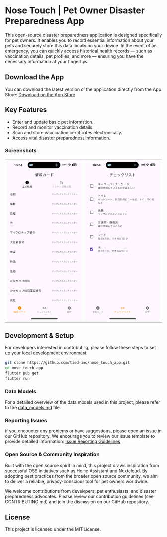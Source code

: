 # Nose Touch | Pet Owner Disaster Preparedness App

This open-source disaster preparedness application is designed specifically for pet owners. It enables you to record essential information about your pets and securely store this data locally on your device. In the event of an emergency, you can quickly access historical health records — such as vaccination details, pet profiles, and more — ensuring you have the necessary information at your fingertips.

## Download the App
You can download the latest version of the application directly from the App Store:
[Download on the App Store](https://apps.apple.com/us/app/%E3%83%8E%E3%83%BC%E3%82%BA%E3%82%BF%E3%83%83%E3%83%81/id6636473374)

## Key Features
- Enter and update basic pet information.
- Record and monitor vaccination details.
- Scan and store vaccination certificates electronically.
- Access vital disaster preparedness information.

### Screenshots

|  |  |
| --- | --- |
| ![IMG_4428](docs/images/IMG_4428.PNG) | ![IMG_4429](docs/images/IMG_4429.PNG) |

## Development & Setup
For developers interested in contributing, please follow these steps to set up your local development environment:

```bash
git clone https://github.com/tied-inc/nose_touch_app.git
cd nose_touch_app
flutter pub get
flutter run
```

### Data Models
For a detailed overview of the data models used in this project, please refer to the [data_models.md](docs/data_models.md) file.

### Reporting Issues
If you encounter any problems or have suggestions, please open an issue in our GitHub repository. We encourage you to review our issue template to provide detailed information:
[Issue Reporting Guidelines](https://github.com/your-username/your-repo/issues/new/choose)

### Open Source & Community Inspiration
Built with the open source spirit in mind, this project draws inspiration from successful OSS initiatives such as Home Assistant and Nextcloud. By adopting best practices from the broader open source community, we aim to deliver a reliable, privacy-conscious tool for pet owners worldwide.

We welcome contributions from developers, pet enthusiasts, and disaster preparedness advocates. Please review our contribution guidelines (see CONTRIBUTING.md) and join the discussion on our GitHub repository.

## License
This project is licensed under the MIT License.


